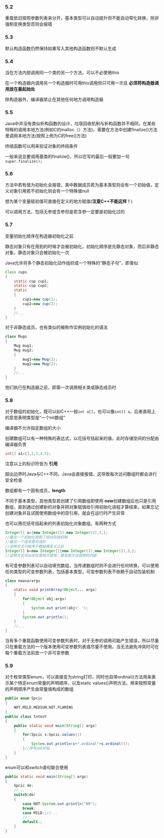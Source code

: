 ### 5.2

重载依旧按照参数列表来分开，基本类型可以自动提升但不能自动窄化转换，除非强制变换类型否则会报错

### 5.3

默认构造函数仍然保持如果写入其他构造函数则不默认生成

### 5.4

当在方法内部调用同一个类的另一个方法，可以不必使用this

在一个构造器内调用另一个构造器时可用this调用但只可用一次且 **必须将构造器调用放在最起始处**

除构造器外，编译器禁止在其他任何地方调用构造器

### 5.5

Java中并没有类似析构函数的设计，垃圾回收机制与析构函数并不相同，在某些特殊的调用本地方法(例如C的malloc（）方法)，需要在方法中创建finalize()方法里调用本地方法(按照上例为C的free()方法)

终结函数可以用来验证对象的终结条件

一般来说总要调用基类的finalize()，所以在写的最后一般要加一句`super.finalize();`

### 5.6

方法中若有值为初始化会报错，类中数据成员若为基本类型则会有一个初始值，定义对象引用若不初始化则会有一个特殊值null

想为某个变量赋初值可直接在定义的地方赋值(**注意C++不能这样！**)

可以调用方法，包括无参或含参但是若含参一定要是初始化过的

### 5.7

变量初始化顺序在构造器初始化之前

静态对象只有在用到的时候才会被初始化，初始化顺序是先静态对象，而后非静态对象，静态对象只会被初始化一次

Java允许将多个静态初始化动作组织成一个特殊的“静态子句”，即类似
```Java
Class cups
{
    static cup cup1;
    static cup cup2;
    static
    {
        cup1=new cup(1);
        cup2=new cup(2);
    }
    //...
}
```
对于非静态成员，也有类似的被称作实例初始化的语法
```Java
class Mugs
{
    Mug mug1;
    Mug mug2;
    {
        mug1=new Mug(1);
        mug2=new Mug(2);
    }
    //...
}
```
他们执行在构造器之前，即第一次调用相关类或静态成员时

### 5.8

对于数组的初始化，既可以如C++一般`int a[]`，也可以像`int[] a`，后者直观上的意思表明类型是“一个int数组”

编译器不允许指定数组的大小

创建数组可以有一种特殊的表达式，以花括号括起来的值，此时存储空间的分配由编译器负责
```Java
int[] a1={1,2,3,4,5};
```
注意以上的标识符皆为 **引用**

超出边界时Java与C++不同，Java会直接报错，这导致每次访问数组时都会进行安全检查

数组都有一个固有成员，**length**

不同于基本类型，其他类型若创建了引用数组即使用 **new**创建数组后也只是引用数组，直到通过创建新的对象并把对象赋值给引用初始化进程才算结束，如果忘记创建对象并且试图使用数组中的空引用，就会在运行时产生异常

也可以用花括号括起来的列表初始化对象数组，有两种方式
```Java
Integer[] a={new Integer(1),new Integer(2),3,};
//最后一个初始化用到了自动包装机制
//最后一个逗号是可选的
//这种方式只能用于数组被定义之处
Integer[] b=new Integer[]{new Integer(1),new Integer(2),3,};
//这种方式可以在任意地方使用，甚至是方法调用的内部
```

有可变参数列表可以自动填充数组，当传递数组时则不会进行任何转换，可以使用任何类型的可变参数列表，包括基本类型，可变参数列表不依赖于自动包装机制
```Java
class newvarargs
{
    static void printArray(Object... args)
    {
        for(Object obj:args)
        {
            System.out.print(obj+' ');
        }
        System.out.println();
    }
    //...
}
```
当有多个重载函数使用可变参数列表时，对于无参的调用可能产生错误，所以尽量只在重载方法的一个版本使用可变参数列表或尽量不使用，当无法避免冲突时可在每个重载方法前放一个非可变参数

### 5.9

对于枚举类型enum，可以直接变为string打印，同时也自带ordinal()方法用来表示某个特定enum常量的声明顺序，以及static values()声明方法，用来按照常量的声明顺序产生由常量值构成的数组
```Java
public enum Spcic
{
    NOT,MILD,MEDIUM,HOT,FLAMING
}
public class totest
{
    public static void main(String[] args)
    {
        for(Spcic s:Spcic.values())
        {
            System.out.println(s+".ordinal"+s.ordinal());
        }//序号从0开始
    }
}
```
enum可以和switch语句联合使用
```Java
public static void main(String[] args)
{
    Spcic de;
    //...
    switch(de)
    {
        case NOT:System.out.println("00");
        break;
        case MILD:;//...
        //...
        default:;
    }
}
```